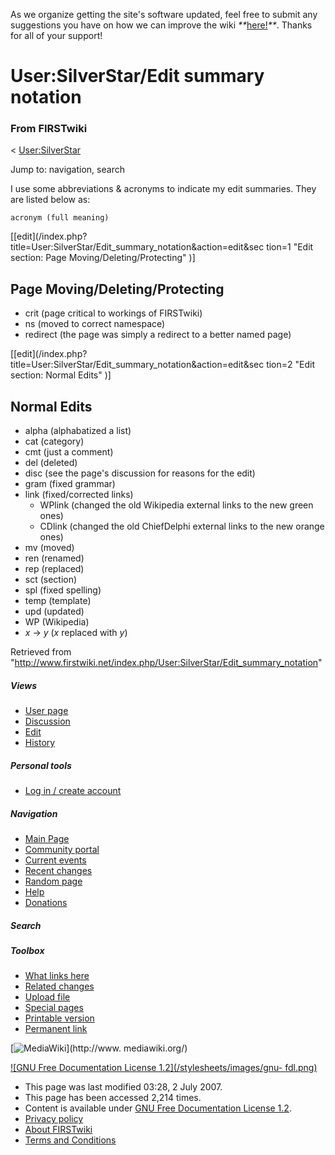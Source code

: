 As we organize getting the site's software updated, feel free to submit any
suggestions you have on how we can improve the wiki
_**_[here!](/index.php/User:Hallry/Suggestions "User:Hallry/Suggestions"
)_**_. Thanks for all of your support!

# User:SilverStar/Edit summary notation

### From FIRSTwiki

&lt; [User:SilverStar](/index.php/User:SilverStar "User:SilverStar" )

Jump to: navigation, search

I use some abbreviations &amp; acronyms to indicate my edit summaries. They
are listed below as:

    
    
    acronym (full meaning)
    

[[edit](/index.php?title=User:SilverStar/Edit_summary_notation&action=edit&sec
tion=1 "Edit section: Page Moving/Deleting/Protecting" )]

##  Page Moving/Deleting/Protecting

  * crit (page critical to workings of FIRSTwiki) 
  * ns (moved to correct namespace) 
  * redirect (the page was simply a redirect to a better named page) 

[[edit](/index.php?title=User:SilverStar/Edit_summary_notation&action=edit&sec
tion=2 "Edit section: Normal Edits" )]

##  Normal Edits

  * alpha (alphabatized a list) 
  * cat (category) 
  * cmt (just a comment) 
  * del (deleted) 
  * disc (see the page's discussion for reasons for the edit) 
  * gram (fixed grammar) 
  * link (fixed/corrected links) 
    * WPlink (changed the old Wikipedia external links to the new green ones) 
    * CDlink (changed the old ChiefDelphi external links to the new orange ones) 
  * mv (moved) 
  * ren (renamed) 
  * rep (replaced) 
  * sct (section) 
  * spl (fixed spelling) 
  * temp (template) 
  * upd (updated) 
  * WP (Wikipedia) 
  * _x_ -> _y_ (_x_ replaced with _y_) 

Retrieved from
"<http://www.firstwiki.net/index.php/User:SilverStar/Edit_summary_notation>"

##### Views

  * [User page](/index.php/User:SilverStar/Edit_summary_notation)
  * [Discussion](/index.php/User_talk:SilverStar/Edit_summary_notation)
  * [Edit](/index.php?title=User:SilverStar/Edit_summary_notation&action=edit)
  * [History](/index.php?title=User:SilverStar/Edit_summary_notation&action=history)

##### Personal tools

  * [Log in / create account](/index.php?title=Special:Userlogin&returnto=User:SilverStar/Edit_summary_notation)

[](/index.php/Main_Page "Main Page" )

##### Navigation

  * [Main Page](/index.php/Main_Page)
  * [Community portal](/index.php/FIRSTwiki:Community_portal)
  * [Current events](/index.php/Current_events)
  * [Recent changes](/index.php/Special:Recentchanges)
  * [Random page](/index.php/Special:Random)
  * [Help](/index.php/FIRSTwiki:Help)
  * [Donations](/index.php/FIRSTwiki:Site_support)

##### Search



##### Toolbox

  * [What links here](/index.php/Special:Whatlinkshere/User:SilverStar/Edit_summary_notation)
  * [Related changes](/index.php/Special:Recentchangeslinked/User:SilverStar/Edit_summary_notation)
  * [Upload file](/index.php/Special:Upload)
  * [Special pages](/index.php/Special:Specialpages)
  * [Printable version](/index.php?title=User:SilverStar/Edit_summary_notation&printable=yes)
  * [Permanent link](/index.php?title=User:SilverStar/Edit_summary_notation&oldid=61691)

[![MediaWiki](/skins/common/images/poweredby_mediawiki_88x31.png)](http://www.
mediawiki.org/)

[![GNU Free Documentation License 1.2](/stylesheets/images/gnu-
fdl.png)](http://www.gnu.org/copyleft/fdl.html)

  * This page was last modified 03:28, 2 July 2007.
  * This page has been accessed 2,214 times.
  * Content is available under [GNU Free Documentation License 1.2](http://www.gnu.org/copyleft/fdl.html "http://www.gnu.org/copyleft/fdl.html" ).
  * [Privacy policy](/index.php/FIRSTwiki:Privacy_policy "FIRSTwiki:Privacy policy" )
  * [About FIRSTwiki](/index.php/FIRSTwiki:About "FIRSTwiki:About" )
  * [Terms and Conditions](/index.php/FIRSTwiki:Terms_and_conditions "FIRSTwiki:Terms and conditions" )

